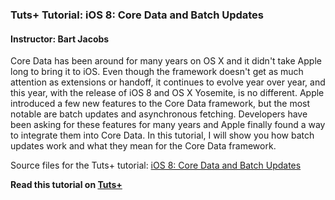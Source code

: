 ### Tuts+ Tutorial: iOS 8: Core Data and Batch Updates

#### Instructor: Bart Jacobs

Core Data has been around for many years on OS X and it didn't take Apple long to bring it to iOS. Even though the framework doesn't get as much attention as extensions or handoff, it continues to evolve year over year, and this year, with the release of iOS 8 and OS X Yosemite, is no different. Apple introduced a few new features to the Core Data framework, but the most notable are batch updates and asynchronous fetching. Developers have been asking for these features for many years and Apple finally found a way to integrate them into Core Data. In this tutorial, I will show you how batch updates work and what they mean for the Core Data framework.

Source files for the Tuts+ tutorial: [iOS 8: Core Data and Batch Updates](http://code.tutsplus.com/tutorials/ios-8-core-data-and-batch-updates--cms-22164)

**Read this tutorial on [Tuts+](https://code.tutsplus.com)**
